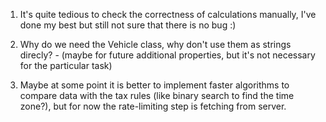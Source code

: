 1) It's quite tedious to check the correctness of calculations manually, I've done my best but still not sure that there is no bug :) 

2) Why do we need the Vehicle class, why don't use them as strings direcly? - (maybe for future additional properties, but it's not necessary for the particular task)

3) Maybe at some point it is better to implement faster algorithms to compare data with the tax rules (like binary search to find the time zone?), but for now the rate-limiting step is fetching from server. 